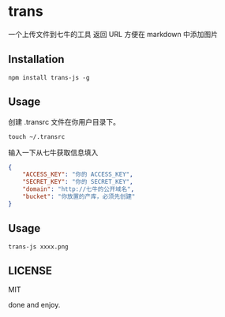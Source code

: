 # trans 
一个上传文件到七牛的工具
返回 URL 方便在 markdown 中添加图片

## Installation

```npm install trans-js -g```

## Usage

创建 .transrc 文件在你用户目录下。
```shell
touch ~/.transrc
```

输入一下从七牛获取信息填入
```json
{
    "ACCESS_KEY": "你的 ACCESS_KEY",
    "SECRET_KEY": "你的 SECRET_KEY",
    "domain": "http://七牛的公开域名",
    "bucket": "你放置的产库，必须先创建"
}
```

## Usage

```shell
trans-js xxxx.png
```


## LICENSE

 MIT

done and enjoy.
